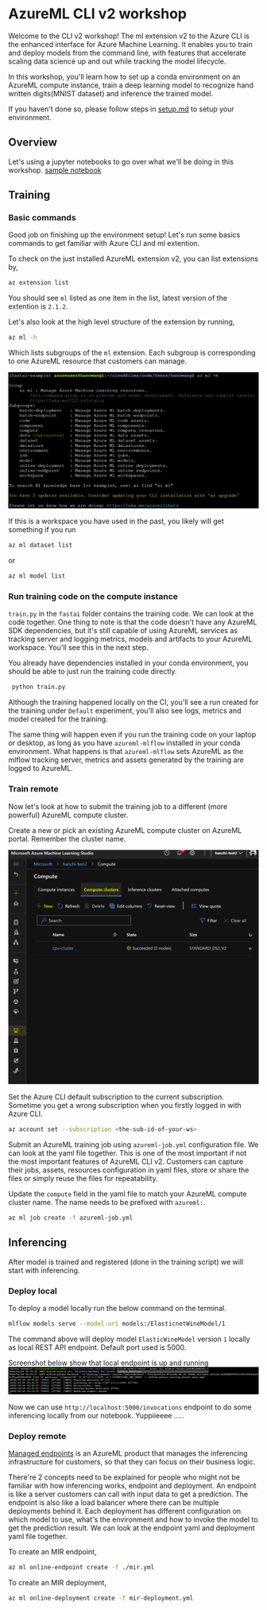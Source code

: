 # AzureML CLI v2 workshop

Welcome to the CLI v2 workshop! The ml extension v2 to the Azure CLI is the enhanced interface for Azure Machine Learning. It enables you to train and deploy models from the command line, with features that accelerate scaling data science up and out while tracking the model lifecycle.

In this workshop, you'll learn how to set up a conda environment on an AzureML compute instance, train a deep learning model to recognize hand written digits(MNIST dataset) and inference the trained model.

If you haven't done so, please follow steps in [setup.md](./setup.md) to setup your environment.

## Overview

Let's using a jupyter notebooks to go over what we'll be doing in this workshop. [sample notebook](./mnist.ipynb)

## Training

### Basic commands

Good job on finishing up the environment setup! Let's run some basics commands to get familiar with Azure CLI and ml extention.

To check on the just installed AzureML extension v2, you can list extensions by,

```bash
az extension list
```

You should see `ml` listed as one item in the list, latest version of the extention is `2.1.2`.

Let's also look at the high level structure of the extension by running,

```bash
az ml -h
```

Which lists subgroups of the `ml` extension. Each subgroup is corresponding to one AzureML resource that customers can manage.

![2.png](./2.png)

If this is a workspace you have used in the past, you likely will get something if you run

```bash
az ml dataset list
```

or

```bash
az ml model list
```

### Run training code on the compute instance

`train.py` in the `fastai` folder contains the training code. We can look at the code together. One thing to note is that the code doesn't have any AzureML SDK dependencies, but it's still capable of using AzureML services as tracking server and logging metrics, models and artifacts to your AzureML workspace. You'll see this in the next step.

You already have dependencies installed in your conda environment, you should be able to just run the training code directly.

```bash
 python train.py
```

Although the training happened locally on the CI, you'll see a run created for the training under `Default` experiment, you'll also see logs, metrics and model created for the training.

The same thing will happen even if you run the training code on your laptop or desktop, as long as you have `azureml-mlflow` installed in your conda environment. What happens is that `azureml-mlflow` sets AzureML as the mlflow tracking server, metrics and assets generated by the training are logged to AzureML.

### Train remote

Now let's look at how to submit the training job to a different (more powerful) AzureML compute cluster.

Create a new or pick an existing AzureML compute cluster on AzureML portal. Remember the cluster name.

![aml-compute](./aml-compute.png)

Set the Azure CLI default subscription to the current subscription. Sometime you get a wrong subscription when you firstly logged in with Azure CLI.

```bash
az account set --subscription <the-sub-id-of-your-ws>
```

Submit an AzureML training job using `azureml-job.yml` configuration file. We can look at the yaml file together. This is one of the most important if not the most important features of AzureML CLI v2. Customers can capture their jobs, assets, resources configuration in yaml files, store or share the files or simply reuse the files for repeatability.

Update the `compute` field in the yaml file to match your AzureML compute cluster name. The name needs to be prefixed with `azureml:`.

```bash
az ml job create -f azureml-job.yml
```

## Inferencing

After model is trained and registered (done in the training script) we will start with inferencing.
### Deploy local
To deploy a model locally run the below command on the terminal.

```bash
mlflow models serve --model-uri models:/ElasticnetWineModel/1
```

The command above will deploy model `ElasticWineModel` version `1` locally as local REST API endpoint. Default port used is 5000.

Screenshot below show that local endpoint is up and running
![Local Inference](./local_inference.png)

Now we can use `http://localhost:5000/invocations` endpoint to do some inferencing locally from our notebook. Yuppiieeee .....

### Deploy remote

[Managed endpoints](https://techcommunity.microsoft.com/t5/ai-machine-learning-blog/announcing-managed-endpoints-in-azure-machine-learning-for/ba-p/2366481) is an AzureML product that manages the inferencing infrastructure for customers, so that they can focus on their business logic.

There're 2 concepts need to be explained for people who might not be familiar with how inferencing works, endpoint and deployment. An endpoint is like a server customers can call with input data to get a prediction. The endpoint is also like a load balancer where there can be multiple deployments behind it. Each deployment has different configuration on which model to use, what's the environment and how to invoke the model to get the prediction result. We can look at the endpoint yaml and deployment yaml file together.

To create an MIR endpoint,

```bash
az ml online-endpoint create -f ./mir.yml
```

To create an MIR deployment,

```bash
az ml online-deployment create -f mir-deployment.yml
```
